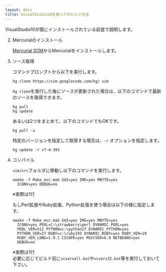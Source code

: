 ```yaml
---
layout: docs
title: VisualStudio10を使ってのビルド方法
---
```


VisualStudio10が既にインストールされている前提で説明します。

2.  Mercurialのインストール

    [Mercurial SCM](http://mercurial.selenic.com/)からMercurialをインストールします。

3.  ソース取得

    コマンドプロンプトから以下を実行します。

        hg clone https://vim.googlecode.com/hg/ vim

    `hg clone`を実行した後にソースが更新された場合は、以下のコマンドで最新のソースを取得できます。

        hg pull
        hg update

    あるいは2つをまとめて、以下のコマンドでもOKです。

        hg pull -u

    特定のバージョンを指定して取得する場合は、`-r` オプションを指定します。

        hg update -r v7-4-393

4.  コンパイル

    `vim/src`フォルダに移動し以下のコマンドを実行します。

        nmake -f Make_mvc.mak GUI=yes IME=yes MBYTE=yes
          ICONV=yes DEBUG=no

    ※実際は1行

    もしPerl拡張やRuby拡張、Python拡張を使う場合は以下の様に指定します。

        nmake -f Make_mvc.mak GUI=yes IME=yes MBYTE=yes
          ICONV=yes PERL=C:\strawberry\perl DYNAMIC_PERL=yes
          PERL_VER=512 PYTHON=c:\python27 DYNAMIC_PYTHON=yes
          PYTHON_VER=27 RUBY=c:\ruby193 DYNAMIC_RUBY=yes RUBY_VER=19
          RUBY_VER_LONG=1.9.1 CSCOPE=yes MSVCVER=6.0 NETBEANS=yes
          DEBUG=no

    ※実際は1行  
    必要に応じてビルド前に`vcvarsall.bat`や`vcvars32.bat`等を実行しておいて下さい。

